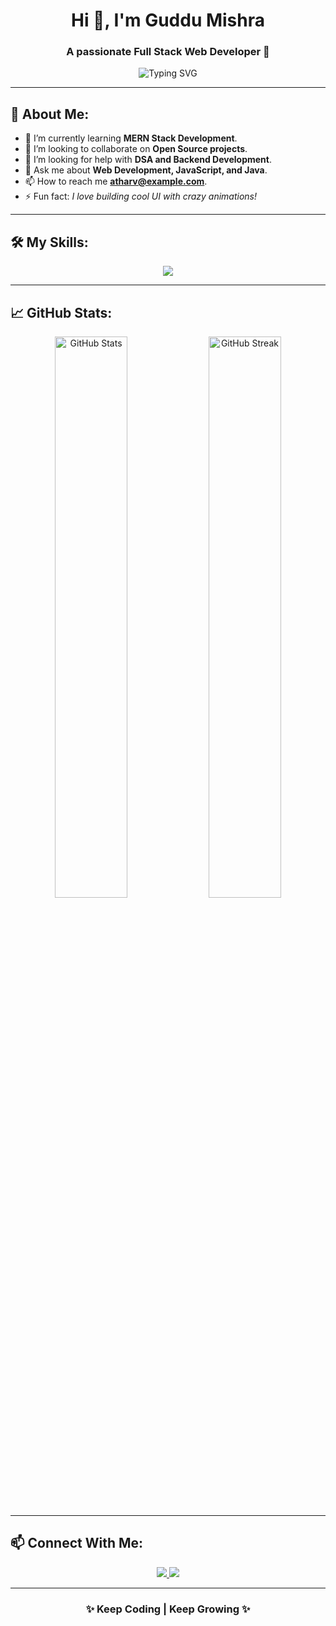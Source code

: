 <h1 align="center">Hi 👋, I'm Guddu Mishra</h1>
<h3 align="center">A passionate Full Stack Web Developer 🚀</h3>

<p align="center">
  <img src="https://readme-typing-svg.demolab.com?font=Fira+Code&size=24&pause=1000&center=true&vCenter=true&width=435&lines=Front-End+Developer;JavaScript+Enthusiast;Learning+React+%26+Node.js;Love+to+Build+Projects" alt="Typing SVG" />
</p>

---

## 🚀 About Me:
- 🌱 I’m currently learning **MERN Stack Development**.
- 👯 I’m looking to collaborate on **Open Source projects**.
- 🤝 I’m looking for help with **DSA and Backend Development**.
- 💬 Ask me about **Web Development, JavaScript, and Java**.
- 📫 How to reach me **atharv@example.com**.
- ⚡ Fun fact: *I love building cool UI with crazy animations!*

---

## 🛠️ My Skills:

<div align="center">
  
  <img src="https://skillicons.dev/icons?i=html,css,js,react,nodejs,mongodb,git,github,vscode" />
  
</div>

---

## 📈 GitHub Stats:

<p align="center">
  <img src="https://github-readme-stats.vercel.app/api?username=AatharvTechie&show_icons=true&theme=radical" alt="GitHub Stats" width="48%" />
  <img src="https://github-readme-streak-stats.herokuapp.com/?user=AatharvTechie&theme=radical" alt="GitHub Streak" width="48%" />
</p>

---

## 📫 Connect With Me:

<p align="center">
  <a href="https://www.linkedin.com/in/guddu-mishra-6a3886317/" target="blank">
    <img src="https://img.shields.io/badge/LinkedIn-blue?style=for-the-badge&logo=linkedin" />
  </a>
  <a href="aatharvmis2003@gmail.com" target="blank">
    <img src="https://img.shields.io/badge/Email-D14836?style=for-the-badge&logo=gmail&logoColor=white" />
  </a>
</p>

---

<h3 align="center">✨ Keep Coding | Keep Growing ✨</h3>
